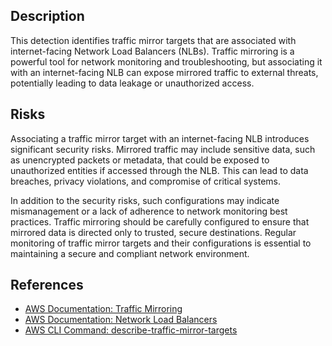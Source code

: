 ## Description

This detection identifies traffic mirror targets that are associated with internet-facing Network Load Balancers (NLBs). Traffic mirroring is a powerful tool for network monitoring and troubleshooting, but associating it with an internet-facing NLB can expose mirrored traffic to external threats, potentially leading to data leakage or unauthorized access.

## Risks

Associating a traffic mirror target with an internet-facing NLB introduces significant security risks. Mirrored traffic may include sensitive data, such as unencrypted packets or metadata, that could be exposed to unauthorized entities if accessed through the NLB. This can lead to data breaches, privacy violations, and compromise of critical systems.

In addition to the security risks, such configurations may indicate mismanagement or a lack of adherence to network monitoring best practices. Traffic mirroring should be carefully configured to ensure that mirrored data is directed only to trusted, secure destinations. Regular monitoring of traffic mirror targets and their configurations is essential to maintaining a secure and compliant network environment.

## References

- [AWS Documentation: Traffic Mirroring](https://docs.aws.amazon.com/vpc/latest/mirroring/what-is-traffic-mirroring.html)
- [AWS Documentation: Network Load Balancers](https://docs.aws.amazon.com/elasticloadbalancing/latest/network/introduction.html)
- [AWS CLI Command: describe-traffic-mirror-targets](https://docs.aws.amazon.com/cli/latest/reference/ec2/describe-traffic-mirror-targets.html)
